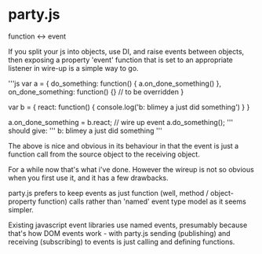 party.js
========

function &lt;-> event

If you split your js into objects, use DI, and raise events between objects, then exposing a property 'event' function that is set to an appropriate listener in wire-up is a simple way to go.

'''js
var a = {
  do_something: function() {
    a.on_done_something()
  },
  on_done_something: function() {} // to be overridden
}

var b = {
  react: function() {
    console.log('b: blimey a just did something')
  }
}

a.on_done_something = b.react; // wire up event
a.do_something();
'''
should give:
'''
b: blimey a just did something
'''

The above is nice and obvious in its behaviour in that the event is just a function call from the source object to the receiving object.

For a while now that's what i've done.  However the wireup is not so obvious when you first use it, and it has a few drawbacks.

party.js prefers to keep events as just function (well, method / object-property function) calls rather than 'named' event type model as it seems simpler.

Existing javascript event libraries use named events, presumably because that's how DOM events work - with party.js sending (publishing) and receiving (subscribing) to events is just calling and defining functions.
